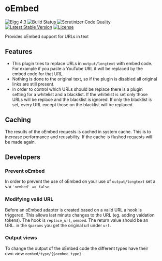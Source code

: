 # oEmbed

![Elgg 4.3](https://img.shields.io/badge/Elgg-4.3-green.svg)
[![Build Status](https://scrutinizer-ci.com/g/ColdTrick/oembed/badges/build.png?b=master)](https://scrutinizer-ci.com/g/ColdTrick/oembed/build-status/master)
[![Scrutinizer Code Quality](https://scrutinizer-ci.com/g/ColdTrick/oembed/badges/quality-score.png?b=master)](https://scrutinizer-ci.com/g/ColdTrick/oembed/?branch=master)
[![Latest Stable Version](https://poser.pugx.org/coldtrick/oembed/v/stable.svg)](https://packagist.org/packages/coldtrick/oembed)
[![License](https://poser.pugx.org/coldtrick/oembed/license.svg)](https://packagist.org/packages/coldtrick/oembed)

Provides oEmbed support for URLs in text

## Features

- This plugin tries to replace URLs in `output/longtext` with embed code. For example if you paste a YouTube URL it will be 
replaced by the embed code for that URL.
- Nothing is done to the original text, so if the plugin is disabled all original links are still present.
- In order to control which URLs should be replace there is a plugin setting for a whitelist and a blacklist. If the whitelist is set only those 
URLs will be replace and the blacklist is ignored. If only the blacklist is set, every URL except those on the blacklist will be replaced.

## Caching

The results of the oEmbed requests is cached in system cache. This is to increase performance and reusability. If the cache 
is flushed requests will be made again.

## Developers

### Prevent oEmbed

In order to prevent the use of oEmbed on your use of `output/longtext` set a var `'oembed' => false`.

### Modifying valid URL

Before an oEmbed adapter is created based on a valid URL a hook is triggered. This allows last minute changes to the URL (eg. adding
vaidation tokens).
The hook is `replace_url`, `oembed`. The return value should be an URL. in the `$params` you get the original url under `url`.

### Output views

To change the output of the oEmbed code the different types have their own view `oembed/type/{$oembed_type}`.
